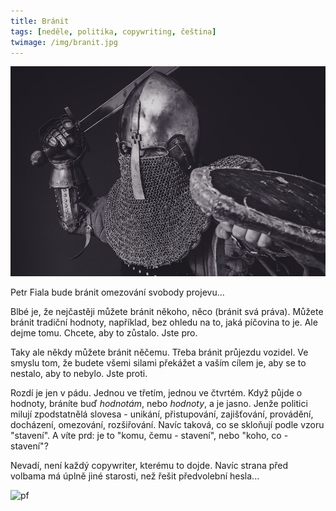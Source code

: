 ```yaml
---
title: Bránit
tags: [neděle, politika, copywriting, čeština]
twimage: /img/branit.jpg
---
```


![cover](/img/branit.jpg)

Petr Fiala bude bránit omezování svobody projevu...

Blbé je, že nejčastěji můžete bránit někoho, něco (bránit svá práva). Můžete bránit tradiční hodnoty, například, bez ohledu na to, jaká píčovina to je. Ale dejme tomu. Chcete, aby to zůstalo. Jste pro.

Taky ale někdy můžete bránit něčemu. Třeba bránit průjezdu vozidel. Ve smyslu tom, že budete všemi silami překážet a vaším cílem je, aby se to nestalo, aby to nebylo. Jste proti.

Rozdí je jen v pádu. Jednou ve třetím, jednou ve čtvrtém. Když půjde o hodnoty, bráníte buď _hodnotám_, nebo _hodnoty_, a je jasno. Jenže politici milují zpodstatnělá slovesa - unikání, přistupování, zajišťování, provádění, docházení, omezování, rozšiřování. Navíc taková, co se skloňují podle vzoru "stavení". A víte prd: je to "komu, čemu - stavení", nebo "koho, co - stavení"?

Nevadí, není každý copywriter, kterému to dojde. Navíc strana před volbama má úplně jiné starosti, než řešit předvolební hesla...

![pf](https://pbs.twimg.com/media/E7Hv7yXWQAAMXnb?format=jpg&name=small)